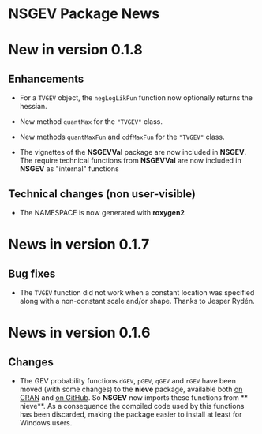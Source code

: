 
**NSGEV** Package News
===========================

# New in version 0.1.8

## Enhancements

- For a `TVGEV` object, the `negLogLikFun` function now optionally
  returns the hessian.
  
- New method `quantMax` for the `"TVGEV"` class.

- New methods `quantMaxFun` and `cdfMaxFun` for the `"TVGEV"`
  class.
  
- The vignettes of the **NSGEVVal** package are now included in
  **NSGEV**.  The require technical functions from **NSGEVVal** are
  now included in **NSGEV** as "internal" functions

## Technical changes (non user-visible)
 
- The NAMESPACE is now generated with **roxygen2**


# News in version 0.1.7

## Bug fixes

- The `TVGEV` function did not work when a constant location was
  specified along with a non-constant scale and/or shape.  Thanks to
  Jesper Rydén.

# News in version 0.1.6

## Changes

- The GEV probability functions `dGEV`, `pGEV`, `qGEV` and `rGEV` have
  been moved (with some changes) to the **nieve** package, available
  both [on CRAN](N.R-project.org/package=nieve)
  and [on GitHub](https://github.com/yvesdeville/nieve/). So **NSGEV** 
  now imports these functions from ** nieve**. As a consequence the
  compiled code used by this functions has been discarded, making the
  package easier to install at least for Windows users.
  
  

